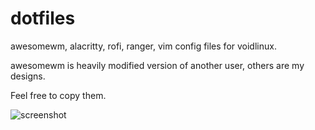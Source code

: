 # dotfiles
awesomewm, alacritty, rofi, ranger, vim config files for voidlinux.

awesomewm is heavily modified version of another user, others are my designs.

Feel free to copy them.

![screenshot](https://user-images.githubusercontent.com/76511536/136191712-64489313-85c2-4cbf-9883-e5f43f6a1d5c.png)

